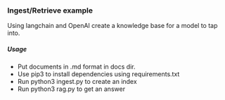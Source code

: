 ### Ingest/Retrieve example

Using langchain and OpenAI create a knowledge base for a model to tap into.

##### Usage
- Put documents in .md format in docs dir.
- Use pip3 to install dependencies using requirements.txt
- Run python3 ingest.py to create an index
- Run python3 rag.py to get an answer

